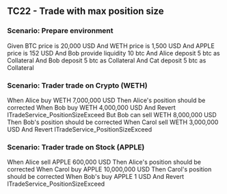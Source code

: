 ## TC22 - Trade with max position size

### Scenario: Prepare environment
Given BTC price is 20,000 USD
And WETH price is 1,500 USD
And APPLE price is 152 USD
And Bob provide liquidity 10 btc
And Alice deposit 5 btc as Collateral
And Bob deposit 5 btc as Collateral
And Cat deposit 5 btc as Collateral

### Scenario: Trader trade on Crypto (WETH)
When Alice buy WETH 7,000,000 USD
Then Alice's position should be corrected 
When Bob buy WETH 4,000,000 USD
And Revert ITradeService_PositionSizeExceed
But Bob can sell WETH 8,000,000 USD
Then Bob's position should be corrected
When Carol sell WETH 3,000,000 USD
And Revert ITradeService_PositionSizeExceed

### Scenario: Trader trade on Stock (APPLE)
When Alice sell APPLE 600,000 USD
Then Alice's position should be corrected 
When Carol buy APPLE 10,000,000 USD
Then Carol's position should be corrected 
When Bob's buy APPLE 1 USD
And Revert ITradeService_PositionSizeExceed
